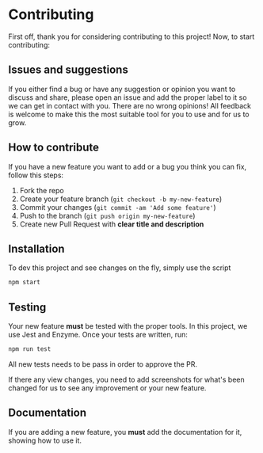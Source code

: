 # Contributing

First off, thank you for considering contributing to this project! Now, to start contributing:

## Issues and suggestions

If you either find a bug or have any suggestion or opinion you want to discuss and share, please open an issue and add the proper label to it so we can get in contact with you.
There are no wrong opinions! All feedback is welcome to make this the most suitable tool for you to use and for us to grow.

## How to contribute

If you have a new feature you want to add or a bug you think you can fix, follow this steps:

1. Fork the repo
2. Create your feature branch (`git checkout -b my-new-feature`)
3. Commit your changes (`git commit -am 'Add some feature'`)
4. Push to the branch (`git push origin my-new-feature`)
5. Create new Pull Request with **clear title and description**

## Installation

To dev this project and see changes on the fly, simply use the script

```bash
npm start
```

##  Testing

Your new feature **must** be tested with the proper tools. In this project, we use Jest and Enzyme. Once your tests are written, run:

```bash
npm run test
```
All new tests needs to be pass in order to approve the PR.

If there any view changes, you need to add screenshots for what's been changed for us to see any improvement or your new feature.

## Documentation

If you are adding a new feature, you **must** add the documentation for it, showing how to use it.
